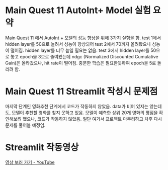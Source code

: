 # Main Quest 11 AutoInt+ Model 실험 요약
Main Quest 11 에서 AutoInt + 모델의 성능 향상을 위해  3가지 실험을 함.   test 1에서  hidden layer를 50으로 늘려서 성능이 향상되어 test 2에서 70까지 올려봤으나 성능이 떨어짐.  hidden layer를 너무 높일 필요는 없음.     test 3에서 hidden layer를 50으로 놓고 epoch을 3으로 줄여봤는데  ndgc (Normalized Discounted Cumulative Gain)은 올라갔으나, hit rate이 떨어짐.  충분한 학습은 필요한듯하여  epoch을 5로 돌리려 함.

# Main Quest 11 Streamlit 작성시 문제점
마지막 단계인 영화추천 단계에서 코드가 작동하지 않았음.  data가 비어 있지는 않는데도, 모델이 추천할 영화를 찾지 못하고 있음.   모델이 예측한 상위 20개 영화의 평점을 확인해보려 했으나, 코드가 작동하지 않았음.   일단 여기서 프로젝트 마무리하고 차후 다시 문제를 풀어볼 예정임.

# Streamlit 작동영상
[영상 보러 가기 - YouTube]((https://studio.youtube.com/video/bgtLMP20I2g/edit))
